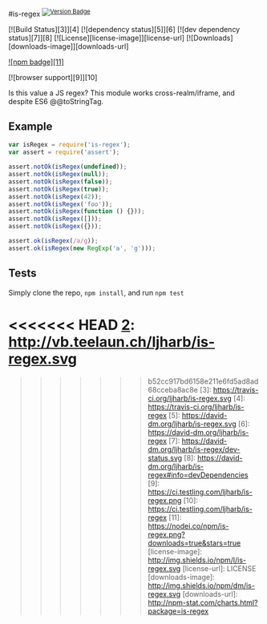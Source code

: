 #is-regex <sup>[![Version Badge][2]][1]</sup>

[![Build Status][3]][4]
[![dependency status][5]][6]
[![dev dependency status][7]][8]
[![License][license-image]][license-url]
[![Downloads][downloads-image]][downloads-url]

[![npm badge][11]][1]

[![browser support][9]][10]

Is this value a JS regex?
This module works cross-realm/iframe, and despite ES6 @@toStringTag.

## Example

```js
var isRegex = require('is-regex');
var assert = require('assert');

assert.notOk(isRegex(undefined));
assert.notOk(isRegex(null));
assert.notOk(isRegex(false));
assert.notOk(isRegex(true));
assert.notOk(isRegex(42));
assert.notOk(isRegex('foo'));
assert.notOk(isRegex(function () {}));
assert.notOk(isRegex([]));
assert.notOk(isRegex({}));

assert.ok(isRegex(/a/g));
assert.ok(isRegex(new RegExp('a', 'g')));
```

## Tests
Simply clone the repo, `npm install`, and run `npm test`

[1]: https://npmjs.org/package/is-regex
<<<<<<< HEAD
[2]: http://vb.teelaun.ch/ljharb/is-regex.svg
=======
[2]: http://versionbadg.es/ljharb/is-regex.svg
>>>>>>> b52cc917bd6158e211e6fd5ad8ad68cceba8ac8e
[3]: https://travis-ci.org/ljharb/is-regex.svg
[4]: https://travis-ci.org/ljharb/is-regex
[5]: https://david-dm.org/ljharb/is-regex.svg
[6]: https://david-dm.org/ljharb/is-regex
[7]: https://david-dm.org/ljharb/is-regex/dev-status.svg
[8]: https://david-dm.org/ljharb/is-regex#info=devDependencies
[9]: https://ci.testling.com/ljharb/is-regex.png
[10]: https://ci.testling.com/ljharb/is-regex
[11]: https://nodei.co/npm/is-regex.png?downloads=true&stars=true
[license-image]: http://img.shields.io/npm/l/is-regex.svg
[license-url]: LICENSE
[downloads-image]: http://img.shields.io/npm/dm/is-regex.svg
[downloads-url]: http://npm-stat.com/charts.html?package=is-regex

